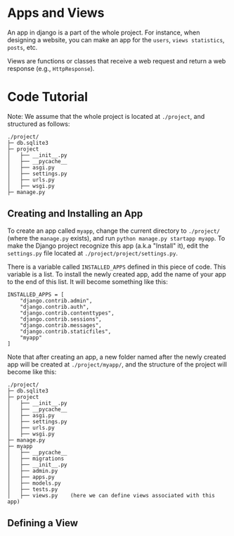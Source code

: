 # Apps and Views

An app in django is a part of the whole project. For instance, when designing a website, you can make an app for the `users`, `views statistics`, `posts`, etc. 

Views are functions or classes that receive a web request and return a web response (e.g., `HttpResponse`).

# Code Tutorial

Note: We assume that the whole project is located at `./project`, and structured as follows:

```
./project/
├─ db.sqlite3
├─ project
│   ├── __init__.py
│   ├── __pycache__
│   ├── asgi.py
│   ├── settings.py
│   ├── urls.py
│   ├── wsgi.py
├─ manage.py
```

## Creating and Installing an App

To create an app called `myapp`, change the current directory to `./project/` (where the `manage.py` exists), and run `python manage.py startapp myapp`.
To make the Django project recognize this app (a.k.a "Install" it), edit the `settings.py` file located at `./project/project/settings.py`.

There is a variable called `INSTALLED_APPS` defined in this piece of code. This variable is a list. To install the newly created app, add the name of your app to the end of this list. It will become something like this:

```
INSTALLED_APPS = [
    "django.contrib.admin",
    "django.contrib.auth",
    "django.contrib.contenttypes",
    "django.contrib.sessions",
    "django.contrib.messages",
    "django.contrib.staticfiles",
    "myapp"
]
```

Note that after creating an app, a new folder named after the newly created app will be created at `./project/myapp/`, and the structure of the project will become like this:

```
./project/
├─ db.sqlite3
├─ project
│   ├── __init__.py
│   ├── __pycache__
│   ├── asgi.py
│   ├── settings.py
│   ├── urls.py
│   ├── wsgi.py
├─ manage.py
├─ myapp
│   ├── __pycache__
│   ├── migrations
│   ├── __init__.py
│   ├── admin.py
│   ├── apps.py
│   ├── models.py
│   ├── tests.py
│   ├── views.py    (here we can define views associated with this app)
```

## Defining a View


